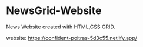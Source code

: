 # NewsGrid-Website

News Website created with HTML,CSS GRID.

website: https://confident-poitras-5d3c55.netlify.app/
